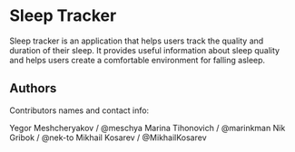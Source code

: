 # Sleep Tracker
Sleep tracker is an application that helps users track the quality and duration of their sleep. It provides useful information about sleep quality and helps users create a comfortable environment for falling asleep. 

## Authors

Contributors names and contact info:

Yegor Meshcheryakov / @meschya
Marina Tihonovich / @marinkman
Nik Gribok / @nek-to
Mikhail Kosarev / @MikhailKosarev
